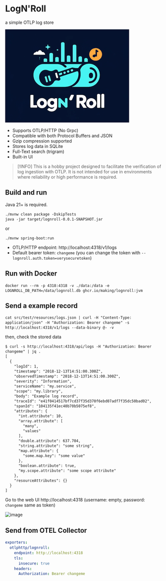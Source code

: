 # LogN'Roll

a simple OTLP log store

![logo](./logo.png)

* Supports OTLP/HTTP (No Grpc)
* Compatible with both Protocol Buffers and JSON
* Gzip compression supported
* Stores log data in SQLite
* Full-Text search (trigram)
* Built-in UI

> [!INFO] This is a hobby project designed to facilitate the verification of log ingestion with OTLP. It is not intended for use in environments where reliability or high performance is required.

## Build and run

Java 21+ is required.

```
./mvnw clean package -DskipTests
java -jar target/lognroll-0.0.1-SNAPSHOT.jar
```

or

```
./mvnw spring-boot:run
```

* OTLP/HTTP endpoint: http://localhost:4318/v1/logs
* Default bearer token: `changeme` (you can change the token with `--lognroll.auth.token=verysecuretoken`)

## Run with Docker

```
docker run --rm -p 4318:4318 -v ./data:/data -e LOGNROLL_DB_PATH=/data/lognroll.db ghcr.io/making/lognroll:jvm
```

## Send a example record

```
cat src/test/resources/logs.json | curl -H "Content-Type: application/json" -H "Authorization: Bearer changeme" -s http://localhost:4318/v1/logs --data-binary @- -v
```

then, check the stored data

```
$ curl -s http://localhost:4318/api/logs -H "Authorization: Bearer changeme" | jq .
[
  {
    "logId": 1,
    "timestamp": "2018-12-13T14:51:00.300Z",
    "observedTimestamp": "2018-12-13T14:51:00.300Z",
    "severity": "Information",
    "serviceName": "my.service",
    "scope": "my.library",
    "body": "Example log record",
    "traceId": "e41f0414517bf7cd37f35d370f6ebd07adf7f35dc50bad02",
    "spanId": "104135f41ec40b70b5075ef8",
    "attributes": {
      "int.attribute": 10,
      "array.attribute": [
        "many",
        "values"
      ],
      "double.attribute": 637.704,
      "string.attribute": "some string",
      "map.attribute": {
        "some.map.key": "some value"
      },
      "boolean.attribute": true,
      "my.scope.attribute": "some scope attribute"
    },
    "resourceAttributes": {}
  }
]
```

Go to the web UI http://localhost:4318 (username: empty, password: `changeme` same as token)

<img width="1024" alt="image" src="https://github.com/making/lognroll/assets/106908/d0d11eea-cc13-4eb5-aa1f-119403157389">

## Send from OTEL Collector

```yaml
exporters:
  otlphttp/lognroll:
    endpoint: http://localhost:4318
    tls:
      insecure: true
    headers:
      Authorization: Bearer changeme
```
